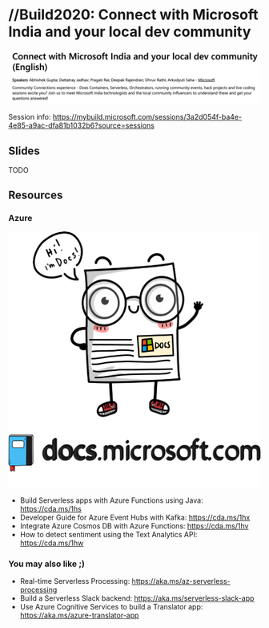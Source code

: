 # //Build2020: Connect with Microsoft India and your local dev community

![](session.png)

Session info: https://mybuild.microsoft.com/sessions/3a2d054f-ba4e-4e85-a9ac-dfa81b1032b6?source=sessions

## Slides

TODO

## Resources

### Azure

![](docs.png)


- Build Serverless apps with Azure Functions using Java: https://cda.ms/1hs
- Developer Guide for Azure Event Hubs with Kafka: https://cda.ms/1hx
- Integrate Azure Cosmos DB with Azure Functions: https://cda.ms/1hv
- How to detect sentiment using the Text Analytics API: https://cda.ms/1hw

### You may also like ;)

- Real-time Serverless Processing: https://aka.ms/az-serverless-processing
- Build a Serverless Slack backend: https://aka.ms/serverless-slack-app
- Use Azure Cognitive Services to build a Translator app: https://aka.ms/azure-translator-app